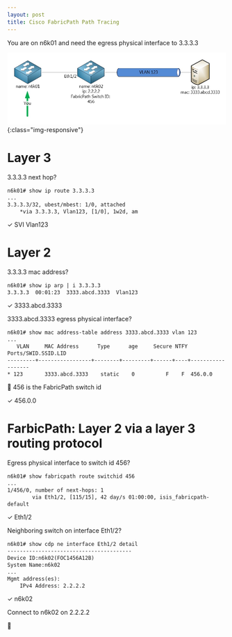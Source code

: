 ```yaml
---
layout: post
title: Cisco FabricPath Path Tracing
---
```


You are on n6k01 and need the egress physical interface to 3.3.3.3

![Fabric Path Logical Network Diagram](/public/img/fabric-path-logical.jpg){:class="img-responsive"}

# Layer 3

3.3.3.3 next hop?

```
n6k01# show ip route 3.3.3.3
...
3.3.3.3/32, ubest/mbest: 1/0, attached
    *via 3.3.3.3, Vlan123, [1/0], 1w2d, am
```

✓ SVI Vlan123

# Layer 2

3.3.3.3 mac address?

```
n6k01# show ip arp | i 3.3.3.3
3.3.3.3  00:01:23  3333.abcd.3333  Vlan123
```

✓ 3333.abcd.3333

3333.abcd.3333 egress physical interface?

```
n6k01# show mac address-table address 3333.abcd.3333 vlan 123
...
   VLAN     MAC Address      Type      age     Secure NTFY   Ports/SWID.SSID.LID
---------+-----------------+--------+---------+------+----+------------------
* 123       3333.abcd.3333    static    0          F    F  456.0.0
```

:memo: 456 is the FabricPath switch id

✓ 456.0.0


# FarbicPath: Layer 2 via a layer 3 routing protocol

Egress physical interface to switch id 456?

```
n6k01# show fabricpath route switchid 456
...
1/456/0, number of next-hops: 1
        via Eth1/2, [115/15], 42 day/s 01:00:00, isis_fabricpath-default
```

✓ Eth1/2

Neighboring switch on interface Eth1/2?

```
n6k01# show cdp ne interface Eth1/2 detail
----------------------------------------
Device ID:n6k02(FOC1456A12B)
System Name:n6k02
...
Mgmt address(es):
    IPv4 Address: 2.2.2.2

```

✓ n6k02

Connect to n6k02 on 2.2.2.2

:checkered_flag:
